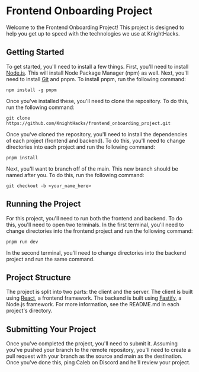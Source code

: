 # Frontend Onboarding Project
Welcome to the Frontend Onboarding Project! This project is designed to help you get up to speed with the technologies we use at KnightHacks.

## Getting Started
To get started, you'll need to install a few things. First, you'll need to install [Node.js](https://nodejs.org/en/). This will install Node Package Manager (npm) as well. Next, you'll need to install [Git](https://git-scm.com/) and pnpm. To install pnpm, run the following command:
```
npm install -g pnpm
```
Once you've installed these, you'll need to clone the repository. To do this, run the following command:
```
git clone https://github.com/KnightHacks/frontend_onboarding_project.git
```
Once you've cloned the repository, you'll need to install the dependencies of each project (frontend and backend). To do this, you'll need to change directories into each project and run the following command:
```
pnpm install
```

Next, you'll want to branch off of the main. This new branch should be named after you. To do this, run the following command:
```
git checkout -b <your_name_here>
```

## Running the Project
For this project, you'll need to run both the frontend and backend. To do this, you'll need to open two terminals. In the first terminal, you'll need to change directories into the frontend project and run the following command:
```
pnpm run dev
```
In the second terminal, you'll need to change directories into the backend project and run the same command.

## Project Structure
The project is split into two parts: the client and the server. The client is built using [React](https://react.dev/), a frontend framework. The backend is built using [Fastify](https://www.fastify.io/), a Node.js framework. For more information, see the README.md in each project's directory.

## Submitting Your Project
Once you've completed the project, you'll need to submit it. Assuming you've pushed your branch to the remote repository, you'll need to create a pull request with your branch as the source and main as the destination. Once you've done this, ping Caleb on Discord and he'll review your project.